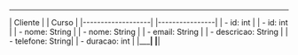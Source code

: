  ___________________         ________________
|      Cliente      |       |      Curso     |
|-------------------|       |----------------|
| - id: int         |       | - id: int      |
| - nome: String    |       | - nome: String |
| - email: String   |       | - descricao: String |
| - telefone: String|       | - duracao: int |
|___________________|       |________________|
